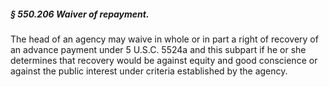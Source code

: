 ##### § 550.206 Waiver of repayment. #####

The head of an agency may waive in whole or in part a right of recovery of an advance payment under 5 U.S.C. 5524a and this subpart if he or she determines that recovery would be against equity and good conscience or against the public interest under criteria established by the agency.